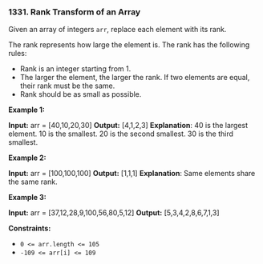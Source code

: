 ### 1331\. Rank Transform of an Array

Given an array of integers `arr`, replace each element with its rank.

The rank represents how large the element is. The rank has the following rules:

*   Rank is an integer starting from 1.
*   The larger the element, the larger the rank. If two elements are equal, their rank must be the same.
*   Rank should be as small as possible.

**Example 1:**

**Input:** arr = \[40,10,20,30\]
**Output:** \[4,1,2,3\]
**Explanation**: 40 is the largest element. 10 is the smallest. 20 is the second smallest. 30 is the third smallest.

**Example 2:**

**Input:** arr = \[100,100,100\]
**Output:** \[1,1,1\]
**Explanation**: Same elements share the same rank.

**Example 3:**

**Input:** arr = \[37,12,28,9,100,56,80,5,12\]
**Output:** \[5,3,4,2,8,6,7,1,3\]

**Constraints:**

*   `0 <= arr.length <= 105`
*   `-109 <= arr[i] <= 109`
